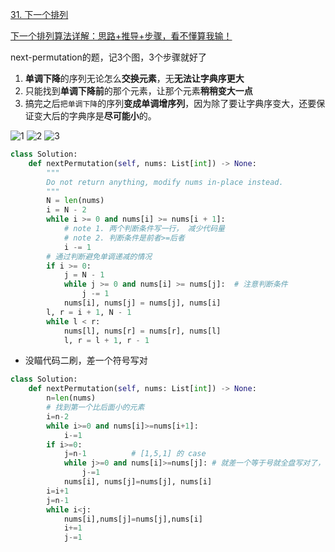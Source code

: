 [31. 下一个排列](https://leetcode-cn.com/problems/next-permutation/)

[下一个排列算法详解：思路+推导+步骤，看不懂算我输！](https://leetcode-cn.com/problems/next-permutation/solution/xia-yi-ge-pai-lie-suan-fa-xiang-jie-si-lu-tui-dao-/)

next-permutation的题，记3个图，3个步骤就好了

1. **单调下降**的序列无论怎么**交换元素**，无**无法让字典序更大**
2. 只能找到**单调下降前**的那个元素，让那个元素**稍稍变大一点**
3. 搞完之后`把单调下降`的序列**变成单调增序列**，因为除了要让字典序变大，还要保证变大后的字典序是**尽可能小**的。


![1](https://img-blog.csdnimg.cn/20210218123441737.png)
![2](https://img-blog.csdnimg.cn/20210218123446964.png)
![3](https://img-blog.csdnimg.cn/20210218123453642.png)


```python
class Solution:
    def nextPermutation(self, nums: List[int]) -> None:
        """
        Do not return anything, modify nums in-place instead.
        """
        N = len(nums)
        i = N - 2
        while i >= 0 and nums[i] >= nums[i + 1]:
            # note 1. 两个判断条件写一行， 减少代码量
            # note 2. 判断条件是前者>=后者
            i -= 1
        # 通过判断避免单调递减的情况
        if i >= 0:
            j = N - 1
            while j >= 0 and nums[i] >= nums[j]:  # 注意判断条件
                j -= 1
            nums[i], nums[j] = nums[j], nums[i]
        l, r = i + 1, N - 1
        while l < r:
            nums[l], nums[r] = nums[r], nums[l]
            l, r = l + 1, r - 1
```

- 没瞄代码二刷，差一个符号写对

```python
class Solution:
    def nextPermutation(self, nums: List[int]) -> None:
        n=len(nums)
        # 找到第一个比后面小的元素
        i=n-2
        while i>=0 and nums[i]>=nums[i+1]:
            i-=1
        if i>=0:
            j=n-1          # [1,5,1] 的 case
            while j>=0 and nums[i]>=nums[j]: # 就差一个等于号就全盘写对了，牢记！！！！！！！！
                j-=1
            nums[i], nums[j]=nums[j], nums[i]
        i=i+1
        j=n-1
        while i<j:
            nums[i],nums[j]=nums[j],nums[i]
            i+=1
            j-=1
```
